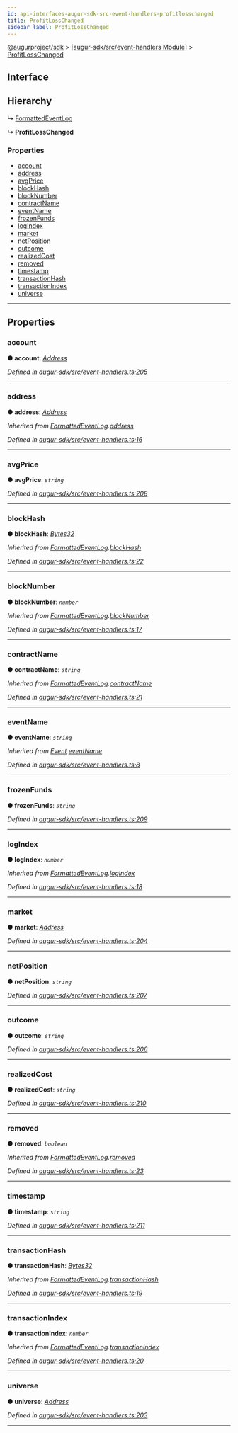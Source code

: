 ```yaml
---
id: api-interfaces-augur-sdk-src-event-handlers-profitlosschanged
title: ProfitLossChanged
sidebar_label: ProfitLossChanged
---
```


[@augurproject/sdk](api-readme.md) > [[augur-sdk/src/event-handlers Module]](api-modules-augur-sdk-src-event-handlers-module.md) > [ProfitLossChanged](api-interfaces-augur-sdk-src-event-handlers-profitlosschanged.md)

## Interface

## Hierarchy

↳  [FormattedEventLog](api-interfaces-augur-sdk-src-event-handlers-formattedeventlog.md)

**↳ ProfitLossChanged**

### Properties

* [account](api-interfaces-augur-sdk-src-event-handlers-profitlosschanged.md#account)
* [address](api-interfaces-augur-sdk-src-event-handlers-profitlosschanged.md#address)
* [avgPrice](api-interfaces-augur-sdk-src-event-handlers-profitlosschanged.md#avgprice)
* [blockHash](api-interfaces-augur-sdk-src-event-handlers-profitlosschanged.md#blockhash)
* [blockNumber](api-interfaces-augur-sdk-src-event-handlers-profitlosschanged.md#blocknumber)
* [contractName](api-interfaces-augur-sdk-src-event-handlers-profitlosschanged.md#contractname)
* [eventName](api-interfaces-augur-sdk-src-event-handlers-profitlosschanged.md#eventname)
* [frozenFunds](api-interfaces-augur-sdk-src-event-handlers-profitlosschanged.md#frozenfunds)
* [logIndex](api-interfaces-augur-sdk-src-event-handlers-profitlosschanged.md#logindex)
* [market](api-interfaces-augur-sdk-src-event-handlers-profitlosschanged.md#market)
* [netPosition](api-interfaces-augur-sdk-src-event-handlers-profitlosschanged.md#netposition)
* [outcome](api-interfaces-augur-sdk-src-event-handlers-profitlosschanged.md#outcome)
* [realizedCost](api-interfaces-augur-sdk-src-event-handlers-profitlosschanged.md#realizedcost)
* [removed](api-interfaces-augur-sdk-src-event-handlers-profitlosschanged.md#removed)
* [timestamp](api-interfaces-augur-sdk-src-event-handlers-profitlosschanged.md#timestamp)
* [transactionHash](api-interfaces-augur-sdk-src-event-handlers-profitlosschanged.md#transactionhash)
* [transactionIndex](api-interfaces-augur-sdk-src-event-handlers-profitlosschanged.md#transactionindex)
* [universe](api-interfaces-augur-sdk-src-event-handlers-profitlosschanged.md#universe)

---

## Properties

<a id="account"></a>

###  account

**● account**: *[Address](api-modules-augur-sdk-src-event-handlers-module.md#address)*

*Defined in [augur-sdk/src/event-handlers.ts:205](https://github.com/AugurProject/augur/blob/3727cd4ec9/packages/augur-sdk/src/event-handlers.ts#L205)*

___
<a id="address"></a>

###  address

**● address**: *[Address](api-modules-augur-sdk-src-event-handlers-module.md#address)*

*Inherited from [FormattedEventLog](api-interfaces-augur-sdk-src-event-handlers-formattedeventlog.md).[address](api-interfaces-augur-sdk-src-event-handlers-formattedeventlog.md#address)*

*Defined in [augur-sdk/src/event-handlers.ts:16](https://github.com/AugurProject/augur/blob/3727cd4ec9/packages/augur-sdk/src/event-handlers.ts#L16)*

___
<a id="avgprice"></a>

###  avgPrice

**● avgPrice**: *`string`*

*Defined in [augur-sdk/src/event-handlers.ts:208](https://github.com/AugurProject/augur/blob/3727cd4ec9/packages/augur-sdk/src/event-handlers.ts#L208)*

___
<a id="blockhash"></a>

###  blockHash

**● blockHash**: *[Bytes32](api-modules-augur-sdk-src-event-handlers-module.md#bytes32)*

*Inherited from [FormattedEventLog](api-interfaces-augur-sdk-src-event-handlers-formattedeventlog.md).[blockHash](api-interfaces-augur-sdk-src-event-handlers-formattedeventlog.md#blockhash)*

*Defined in [augur-sdk/src/event-handlers.ts:22](https://github.com/AugurProject/augur/blob/3727cd4ec9/packages/augur-sdk/src/event-handlers.ts#L22)*

___
<a id="blocknumber"></a>

###  blockNumber

**● blockNumber**: *`number`*

*Inherited from [FormattedEventLog](api-interfaces-augur-sdk-src-event-handlers-formattedeventlog.md).[blockNumber](api-interfaces-augur-sdk-src-event-handlers-formattedeventlog.md#blocknumber)*

*Defined in [augur-sdk/src/event-handlers.ts:17](https://github.com/AugurProject/augur/blob/3727cd4ec9/packages/augur-sdk/src/event-handlers.ts#L17)*

___
<a id="contractname"></a>

###  contractName

**● contractName**: *`string`*

*Inherited from [FormattedEventLog](api-interfaces-augur-sdk-src-event-handlers-formattedeventlog.md).[contractName](api-interfaces-augur-sdk-src-event-handlers-formattedeventlog.md#contractname)*

*Defined in [augur-sdk/src/event-handlers.ts:21](https://github.com/AugurProject/augur/blob/3727cd4ec9/packages/augur-sdk/src/event-handlers.ts#L21)*

___
<a id="eventname"></a>

###  eventName

**● eventName**: *`string`*

*Inherited from [Event](api-interfaces-augur-sdk-src-event-handlers-event.md).[eventName](api-interfaces-augur-sdk-src-event-handlers-event.md#eventname)*

*Defined in [augur-sdk/src/event-handlers.ts:8](https://github.com/AugurProject/augur/blob/3727cd4ec9/packages/augur-sdk/src/event-handlers.ts#L8)*

___
<a id="frozenfunds"></a>

###  frozenFunds

**● frozenFunds**: *`string`*

*Defined in [augur-sdk/src/event-handlers.ts:209](https://github.com/AugurProject/augur/blob/3727cd4ec9/packages/augur-sdk/src/event-handlers.ts#L209)*

___
<a id="logindex"></a>

###  logIndex

**● logIndex**: *`number`*

*Inherited from [FormattedEventLog](api-interfaces-augur-sdk-src-event-handlers-formattedeventlog.md).[logIndex](api-interfaces-augur-sdk-src-event-handlers-formattedeventlog.md#logindex)*

*Defined in [augur-sdk/src/event-handlers.ts:18](https://github.com/AugurProject/augur/blob/3727cd4ec9/packages/augur-sdk/src/event-handlers.ts#L18)*

___
<a id="market"></a>

###  market

**● market**: *[Address](api-modules-augur-sdk-src-event-handlers-module.md#address)*

*Defined in [augur-sdk/src/event-handlers.ts:204](https://github.com/AugurProject/augur/blob/3727cd4ec9/packages/augur-sdk/src/event-handlers.ts#L204)*

___
<a id="netposition"></a>

###  netPosition

**● netPosition**: *`string`*

*Defined in [augur-sdk/src/event-handlers.ts:207](https://github.com/AugurProject/augur/blob/3727cd4ec9/packages/augur-sdk/src/event-handlers.ts#L207)*

___
<a id="outcome"></a>

###  outcome

**● outcome**: *`string`*

*Defined in [augur-sdk/src/event-handlers.ts:206](https://github.com/AugurProject/augur/blob/3727cd4ec9/packages/augur-sdk/src/event-handlers.ts#L206)*

___
<a id="realizedcost"></a>

###  realizedCost

**● realizedCost**: *`string`*

*Defined in [augur-sdk/src/event-handlers.ts:210](https://github.com/AugurProject/augur/blob/3727cd4ec9/packages/augur-sdk/src/event-handlers.ts#L210)*

___
<a id="removed"></a>

###  removed

**● removed**: *`boolean`*

*Inherited from [FormattedEventLog](api-interfaces-augur-sdk-src-event-handlers-formattedeventlog.md).[removed](api-interfaces-augur-sdk-src-event-handlers-formattedeventlog.md#removed)*

*Defined in [augur-sdk/src/event-handlers.ts:23](https://github.com/AugurProject/augur/blob/3727cd4ec9/packages/augur-sdk/src/event-handlers.ts#L23)*

___
<a id="timestamp"></a>

###  timestamp

**● timestamp**: *`string`*

*Defined in [augur-sdk/src/event-handlers.ts:211](https://github.com/AugurProject/augur/blob/3727cd4ec9/packages/augur-sdk/src/event-handlers.ts#L211)*

___
<a id="transactionhash"></a>

###  transactionHash

**● transactionHash**: *[Bytes32](api-modules-augur-sdk-src-event-handlers-module.md#bytes32)*

*Inherited from [FormattedEventLog](api-interfaces-augur-sdk-src-event-handlers-formattedeventlog.md).[transactionHash](api-interfaces-augur-sdk-src-event-handlers-formattedeventlog.md#transactionhash)*

*Defined in [augur-sdk/src/event-handlers.ts:19](https://github.com/AugurProject/augur/blob/3727cd4ec9/packages/augur-sdk/src/event-handlers.ts#L19)*

___
<a id="transactionindex"></a>

###  transactionIndex

**● transactionIndex**: *`number`*

*Inherited from [FormattedEventLog](api-interfaces-augur-sdk-src-event-handlers-formattedeventlog.md).[transactionIndex](api-interfaces-augur-sdk-src-event-handlers-formattedeventlog.md#transactionindex)*

*Defined in [augur-sdk/src/event-handlers.ts:20](https://github.com/AugurProject/augur/blob/3727cd4ec9/packages/augur-sdk/src/event-handlers.ts#L20)*

___
<a id="universe"></a>

###  universe

**● universe**: *[Address](api-modules-augur-sdk-src-event-handlers-module.md#address)*

*Defined in [augur-sdk/src/event-handlers.ts:203](https://github.com/AugurProject/augur/blob/3727cd4ec9/packages/augur-sdk/src/event-handlers.ts#L203)*

___

